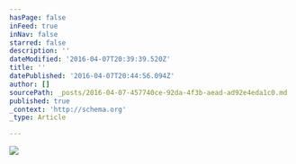 ```yaml
---
hasPage: false
inFeed: true
inNav: false
starred: false
description: ''
dateModified: '2016-04-07T20:39:39.520Z'
title: ''
datePublished: '2016-04-07T20:44:56.094Z'
author: []
sourcePath: _posts/2016-04-07-457740ce-92da-4f3b-aead-ad92e4eda1c0.md
published: true
_context: 'http://schema.org'
_type: Article

---
```

![](https://the-grid-user-content.s3-us-west-2.amazonaws.com/5616c40a-59bc-42d6-a800-d8193bb52984.jpg)